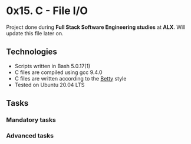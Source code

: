 # 0x15. C - File I/O

Project done during **Full Stack Software Engineering studies** at **ALX**. Will update this file later on.


## Technologies
* Scripts written in Bash 5.0.17(1)
* C files are compiled using gcc 9.4.0
* C files are written according to the [Betty](https://github.com/alx-tools/Betty) style
* Tested on Ubuntu 20.04 LTS


## Tasks

### Mandatory tasks





### Advanced tasks

